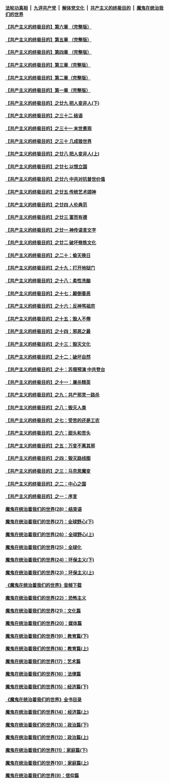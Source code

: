 ####  [法轮功真相](../../../../basic/blob/master/README.md?t=04041701) &nbsp;|&nbsp; [九评共产党](../../../../9ping.md/blob/master/README.md?t=04041701) &nbsp;|&nbsp; [解体党文化](../../../../jtdwh.md/blob/master/README.md?t=04041701)  &nbsp;|&nbsp; [共产主义的终极目的](../../../../gczydzjmd.md/blob/master/README.md?t=04041701) &nbsp;|&nbsp; [魔鬼在统治我们的世界](../../../../mgztzwmdsj.md/blob/master/README.md?t=04041701) 

#### [【共产主义的终极目的】第六章 （完整版）](../pages/nsc422/n11428913.md?t=04041701) 

#### [【共产主义的终极目的】第五章 （完整版）](../pages/nsc422/n11428912.md?t=04041701) 

#### [【共产主义的终极目的】第四章 （完整版）](../pages/nsc422/n11428907.md?t=04041701) 

#### [【共产主义的终极目的】第三章（完整版）](../pages/nsc422/n11428848.md?t=04041701) 

#### [【共产主义的终极目的】第二章（完整版）](../pages/nsc422/n11428831.md?t=04041701) 

#### [【共产主义的终极目的】第一章（完整版）](../pages/nsc422/n11417651.md?t=04041701) 

#### [【共产主义的终极目的】之廿九 把人变非人(下)](../pages/nsc422/n11344140.md?t=04041701) 

#### [【共产主义的终极目的】之三十二 结语](../pages/nsc422/n11360535.md?t=04041701) 

#### [【共产主义的终极目的】之三十一 末世景观](../pages/nsc422/n11351129.md?t=04041701) 

#### [【共产主义的终极目的】之三十 几成狼世界](../pages/nsc422/n11348280.md?t=04041701) 

#### [【共产主义的终极目的】之廿八 把人变非人(上)](../pages/nsc422/n11340492.md?t=04041701) 

#### [【共产主义的终极目的】之廿七 以恨立国](../pages/nsc422/n11336944.md?t=04041701) 

#### [【共产主义的终极目的】之廿六 中共对抗普世价值](../pages/nsc422/n11324785.md?t=04041701) 

#### [【共产主义的终极目的】之廿五 传统艺术颂神](../pages/nsc422/n11296396.md?t=04041701) 

#### [【共产主义的终极目的】之廿四 人伦典范](../pages/nsc422/n11296397.md?t=04041701) 

#### [【共产主义的终极目的】之廿三 富而有德](../pages/nsc422/n11283598.md?t=04041701) 

#### [【共产主义的终极目的】之廿一 神传语言文字](../pages/nsc422/n11263265.md?t=04041701) 

#### [【共产主义的终极目的】之廿二 破坏修炼文化](../pages/nsc422/n11245728.md?t=04041701) 

#### [【共产主义的终极目的】之二十：偷天换日](../pages/nsc422/n11238846.md?t=04041701) 

#### [【共产主义的终极目的】之十九：打开地狱门](../pages/nsc422/n11206376.md?t=04041701) 

#### [【共产主义的终极目的】之十八：柔性洗脑](../pages/nsc422/n11199994.md?t=04041701) 

#### [【共产主义的终极目的】之十七：颠倒善恶](../pages/nsc422/n11179782.md?t=04041701) 

#### [【共产主义的终极目的】之十六：反神骂祖宗](../pages/nsc422/n11166798.md?t=04041701) 

#### [【共产主义的终极目的】之十五：毁人不倦](../pages/nsc422/n11166792.md?t=04041701) 

#### [【共产主义的终极目的】之十四：邪恶之最](../pages/nsc422/n11150249.md?t=04041701) 

#### [【共产主义的终极目的】之十三：毁灭文化](../pages/nsc422/n11135227.md?t=04041701) 

#### [【共产主义的终极目的】之十二：破坏自然](../pages/nsc422/n11135214.md?t=04041701) 

#### [【共产主义的终极目的】之十：苏俄预演 中共登台](../pages/nsc422/n11118424.md?t=04041701) 

#### [【共产主义的终极目的】之十一：屠杀精英](../pages/nsc422/n11118442.md?t=04041701) 

#### [【共产主义的终极目的】之九：共产邪灵一路杀](../pages/nsc422/n11114139.md?t=04041701) 

#### [【共产主义的终极目的】之八：毁灭人类](../pages/nsc422/n11108503.md?t=04041701) 

#### [【共产主义的终极目的】之七：受苦的还是工农](../pages/nsc422/n11101809.md?t=04041701) 

#### [【共产主义的终极目的】之六：甜头和苦头](../pages/nsc422/n11096971.md?t=04041701) 

#### [【共产主义的终极目的】之五：万变不离其邪](../pages/nsc422/n11091285.md?t=04041701) 

#### [【共产主义的终极目的】之四：毁灭路线图](../pages/nsc422/n11086284.md?t=04041701) 

#### [【共产主义的终极目的】之三：马克思魔变](../pages/nsc422/n11061941.md?t=04041701) 

#### [【共产主义的终极目的】之二：中心之国](../pages/nsc422/n11047728.md?t=04041701) 

#### [【共产主义的终极目的】之一：序言](../pages/nsc422/n11086077.md?t=04041701) 

#### [魔鬼在统治着我们的世界(28)：结束语](../pages/nsc422/n10936246.md?t=04041701) 

#### [魔鬼在统治着我们的世界(27)：全球野心(下)](../pages/nsc422/n10928319.md?t=04041701) 

#### [魔鬼在统治着我们的世界(26)：全球野心(上)](../pages/nsc422/n10900318.md?t=04041701) 

#### [魔鬼在统治着我们的世界(25)：全球化](../pages/nsc422/n10788205.md?t=04041701) 

#### [魔鬼在统治着我们的世界(24)：环保主义(下)](../pages/nsc422/n10695307.md?t=04041701) 

#### [魔鬼在统治着我们的世界(23)：环保主义(上)](../pages/nsc422/n10688613.md?t=04041701) 

#### [《魔鬼在统治着我们的世界》音频下载](../pages/nsc422/n10635553.md?t=04041701) 

#### [魔鬼在统治着我们的世界(22)：恐怖主义](../pages/nsc422/n10614727.md?t=04041701) 

#### [魔鬼在统治着我们的世界(21)：文化篇](../pages/nsc422/n10597706.md?t=04041701) 

#### [魔鬼在统治着我们的世界(20)：媒体篇](../pages/nsc422/n10586579.md?t=04041701) 

#### [魔鬼在统治着我们的世界(19)：教育篇(下)](../pages/nsc422/n10564808.md?t=04041701) 

#### [魔鬼在统治着我们的世界(18)：教育篇(上)](../pages/nsc422/n10526970.md?t=04041701) 

#### [魔鬼在统治着我们的世界(17)：艺术篇](../pages/nsc422/n10499093.md?t=04041701) 

#### [魔鬼在统治着我们的世界(16)：法律篇](../pages/nsc422/n10485969.md?t=04041701) 

#### [魔鬼在统治着我们的世界(15)：经济篇(下)](../pages/nsc422/n10469975.md?t=04041701) 

#### [《魔鬼在统治着我们的世界》全书目录](../pages/nsc422/n10464261.md?t=04041701) 

#### [魔鬼在统治着我们的世界(14)：经济篇(上)](../pages/nsc422/n10457370.md?t=04041701) 

#### [魔鬼在统治着我们的世界(13)：政治篇(下)](../pages/nsc422/n10448270.md?t=04041701) 

#### [魔鬼在统治着我们的世界(12)：政治篇(上)](../pages/nsc422/n10444576.md?t=04041701) 

#### [魔鬼在统治着我们的世界(11)：家庭篇(下)](../pages/nsc422/n10440961.md?t=04041701) 

#### [魔鬼在统治着我们的世界(10)：家庭篇(上)](../pages/nsc422/n10435448.md?t=04041701) 

#### [魔鬼在统治着我们的世界(9)：信仰篇](../pages/nsc422/n10432159.md?t=04041701) 

